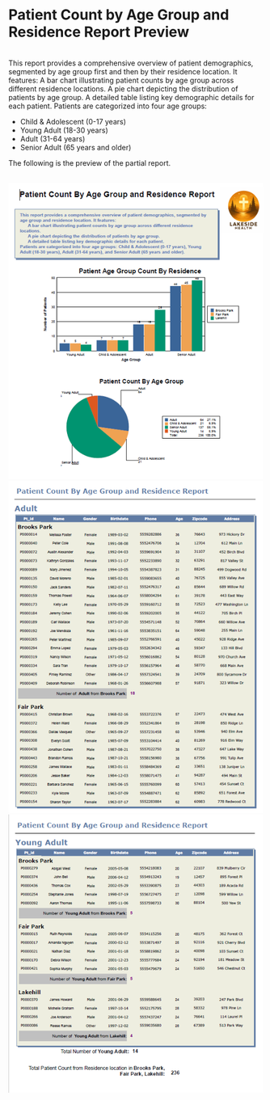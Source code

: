 # Patient Count by Age Group and Residence Report Preview
<br>
This report provides a comprehensive overview of patient demographics, segmented by age group first and then by their residence location. It features:
	A bar chart illustrating patient counts by age group across different residence locations.
	A pie chart depicting the distribution of patients by age group.
	A detailed table listing key demographic details for each patient.
Patients are categorized into four age groups: 
<ul>
    <li>Child & Adolescent (0-17 years)</li>
    <li>Young Adult (18-30 years)</li>
    <li>Adult (31-64 years)</li>
    <li>Senior Adult (65 years and older)</li>
</ul>
The following is the preview of the partial report.
<br><br>

![Report Header](images/AgeGroupByResidence-1.png) <br>
![Report Body](images/AgeGroupByResidence-2.png) <br>
![Report Body and Footer](images/AgeGroupByResidence-3.png)
